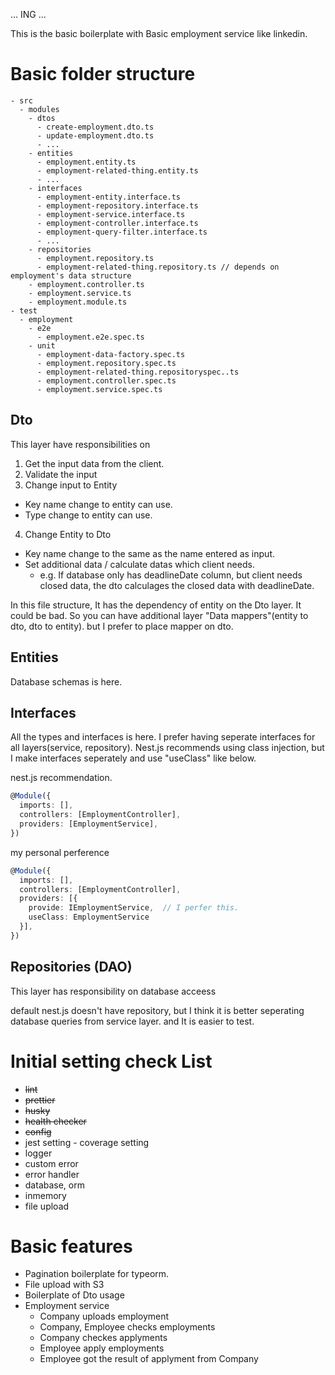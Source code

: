 ... ING ...

This is the basic boilerplate with Basic employment service like linkedin.

# Basic folder structure
```
- src
  - modules
    - dtos
      - create-employment.dto.ts
      - update-employment.dto.ts
      - ...
    - entities
      - employment.entity.ts
      - employment-related-thing.entity.ts
      - ...
    - interfaces
      - employment-entity.interface.ts
      - employment-repository.interface.ts
      - employment-service.interface.ts
      - employment-controller.interface.ts
      - employment-query-filter.interface.ts
      - ...
    - repositories
      - employment.repository.ts
      - employment-related-thing.repository.ts // depends on employment's data structure
    - employment.controller.ts
    - employment.service.ts
    - employment.module.ts
- test
  - employment
    - e2e
      - employment.e2e.spec.ts
    - unit
      - employment-data-factory.spec.ts
      - employment.repository.spec.ts
      - employment-related-thing.repositoryspec..ts
      - employment.controller.spec.ts
      - employment.service.spec.ts
```

## Dto
This layer have responsibilities on
1. Get the input data from the client.
2. Validate the input
3. Change input to Entity
- Key name change to entity can use.
- Type change to entity can use.
4. Change Entity to Dto
- Key name change to the same as the name entered as input.
- Set additional data / calculate datas which client needs.
  - e.g. If database only has deadlineDate column, but client needs closed data, the dto calculages the closed data with deadlineDate.

In this file structure, It has the dependency of entity on the Dto layer. It could be bad. So you can have additional layer "Data mappers"(entity to dto, dto to entity). but I prefer to place mapper on dto.

## Entities
Database schemas is here.

## Interfaces
All the types and interfaces is here.
I prefer having seperate interfaces for all layers(service, repository). Nest.js recommends using class injection, but I make interfaces seperately and use "useClass" like below.

nest.js recommendation.
```ts
@Module({
  imports: [],
  controllers: [EmploymentController],
  providers: [EmploymentService],
})
```

my personal perference
```ts
@Module({
  imports: [],
  controllers: [EmploymentController],
  providers: [{
    provide: IEmploymentService,  // I perfer this.
    useClass: EmploymentService
  }],
})
```

## Repositories (DAO)
This layer has responsibility on database acceess

default nest.js doesn't have repository, but I think it is better seperating database queries from service layer. and It is easier to test.

# Initial setting check List
- ~~lint~~
- ~~prettier~~
- ~~husky~~
- ~~health checker~~
- ~~config~~
- jest setting - coverage setting
- logger
- custom error
- error handler
- database, orm
- inmemory
- file upload

# Basic features
- Pagination boilerplate for typeorm.
- File upload with S3
- Boilerplate of Dto usage
- Employment service
  - Company uploads employment
  - Company, Employee checks employments
  - Company checkes applyments
  - Employee apply employments
  - Employee got the result of applyment from Company
